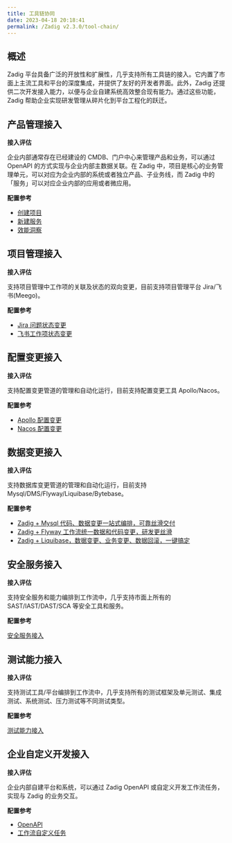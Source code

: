 ```yaml
---
title: 工具链协同
date: 2023-04-18 20:18:41
permalink: /Zadig v2.3.0/tool-chain/
---
```


## 概述
Zadig 平台具备广泛的开放性和扩展性，几乎支持所有工具链的接入。它内置了市面上主流工具和平台的深度集成，并提供了友好的开发者界面。此外，Zadig 还提供二次开发接入能力，以便与企业自建系统高效整合现有能力。通过这些功能，Zadig 帮助企业实现研发管理从碎片化到平台工程化的跃迁。

## 产品管理接入
**接入评估**

企业内部通常存在已经建设的 CMDB、门户中心来管理产品和业务，可以通过 OpenAPI 的方式实现与企业内部主数据关联。在 Zadig 中，项目是核心的业务管理单元，可以对应为企业内部的系统或者独立产品、子业务线，而 Zadig 中的「服务」可以对应企业内部的应用或者微应用。

**配置参考**
- [创建项目](/Zadig%20v2.3.0/api/project/)
- [新建服务](/Zadig%20v2.3.0/api/service/#新建服务)
- [效能洞察](/Zadig%20v2.3.0/api/insight/#数据概览)

## 项目管理接入
**接入评估**

支持项目管理中工作项的关联及状态的双向变更，目前支持项目管理平台 Jira/飞书(Meego)。

**配置参考**
- [Jira 问题状态变更](/Zadig%20v2.3.0/project/workflow-jobs/#jira-问题状态变更)
- [飞书工作项状态变更](/Zadig%20v2.3.0/project/workflow-jobs/#飞书工作项状态变更)

## 配置变更接入
**接入评估**

支持配置变更管道的管理和自动化运行，目前支持配置变更工具 Apollo/Nacos。

**配置参考**
- [Apollo 配置变更](/Zadig%20v2.3.0/project/workflow-jobs/#apollo-配置变更)
- [Nacos 配置变更](/Zadig%20v2.3.0/project/workflow-jobs/#nacos-配置变更)

## 数据变更接入
**接入评估**

支持数据库变更管道的管理和自动化运行，目前支持 Mysql/DMS/Flyway/Liquibase/Bytebase。

**配置参考**
- [Zadig + Mysql 代码、数据变更一站式编排，可靠丝滑交付](https://mp.weixin.qq.com/s/vKVPR6sn4lAifiOPZgvzNA)
- [Zadig + Flyway 工作流统一数据和代码变更，研发更丝滑](https://mp.weixin.qq.com/s/KFyKkYTQp58BpNn9HGA7AQ)
- [Zadig + Liquibase，数据变更、业务变更、数据回滚，一键搞定](https://mp.weixin.qq.com/s/ZnAJ_h_GXAABxzaD4kfTqg)

## 安全服务接入
**接入评估**

支持安全服务和能力编排到工作流中，几乎支持市面上所有的 SAST/IAST/DAST/SCA 等安全工具和服务。

**配置参考**

[安全服务接入](/Zadig%20v2.3.0/security-manual/)

## 测试能力接入
**接入评估**

支持测试工具/平台编排到工作流中，几乎支持所有的测试框架及单元测试、集成测试、系统测试、压力测试等不同测试类型。

**配置参考**

[测试能力接入](/Zadig%20v2.3.0/test-manual/)

## 企业自定义开发接入
**接入评估**

企业内部自建平台和系统，可以通过 Zadig OpenAPI 或自定义开发工作流任务，实现与 Zadig 的业务交互。

**配置参考**
- [OpenAPI](/Zadig%20v2.3.0/api/usage)
- [工作流自定义任务](/Zadig%20v2.3.0/settings/custom-task/)
